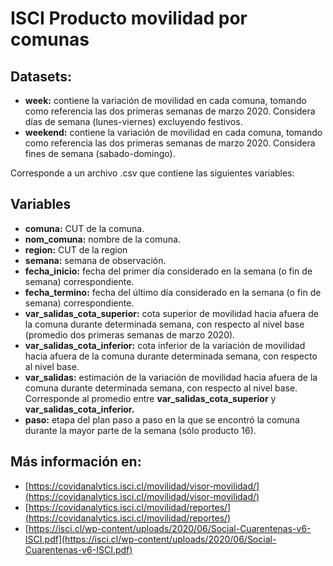 # ISCI Producto movilidad por comunas

## Datasets:

- **week:** contiene la variación de movilidad en cada comuna, tomando como referencia las dos primeras semanas de marzo 2020. Considera días de semana (lunes-viernes) excluyendo festivos.
- **weekend:** contiene la variación de movilidad en cada comuna, tomando como referencia las dos primeras semanas de marzo 2020. Considera fines de semana (sabado-domingo).

Corresponde a un archivo .csv que contiene las siguientes variables:

## Variables



- **comuna:** CUT de la comuna.
- **nom_comuna:** nombre de la comuna.
- **region:** CUT de la region
- **semana:** semana de observación.
- **fecha_inicio:** fecha del primer día considerado en la semana (o fin de semana) correspondiente.
- **fecha_termino:** fecha del último día considerado en la semana (o fin de semana) correspondiente.
- **var_salidas_cota_superior:** cota superior de movilidad hacia afuera de la comuna durante determinada semana, con respecto al nivel base (promedio dos primeras semanas de marzo 2020).
- **var_salidas_cota_inferior:** cota inferior de la variación de movilidad hacia afuera de la comuna durante determinada semana, con respecto al nivel base.
- **var_salidas:** estimación de la variación de movilidad hacia afuera de la comuna durante determinada semana, con respecto al nivel base. Corresponde al promedio entre **var_salidas_cota_superior** y **var_salidas_cota_inferior.**
- **paso:** etapa del plan paso a paso en la que se encontró la comuna durante la mayor parte de la semana (sólo producto 16).

## Más información en:

- [https://covidanalytics.isci.cl/movilidad/visor-movilidad/](https://covidanalytics.isci.cl/movilidad/visor-movilidad/)
- [https://covidanalytics.isci.cl/movilidad/reportes/](https://covidanalytics.isci.cl/movilidad/reportes/)
- [https://isci.cl/wp-content/uploads/2020/06/Social-Cuarentenas-v6-ISCI.pdf](https://isci.cl/wp-content/uploads/2020/06/Social-Cuarentenas-v6-ISCI.pdf)

